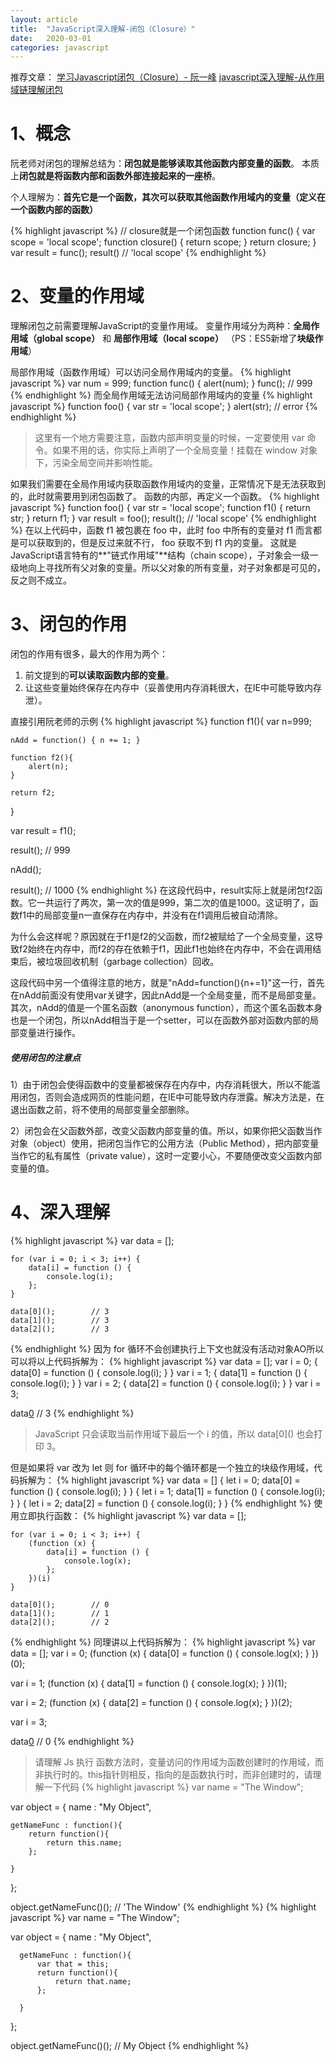 ```yaml
---
layout: article
title:  "JavaScript深入理解-闭包（Closure）"
date:   2020-03-01
categories: javascript
---
```



推荐文章：
[学习Javascript闭包（Closure）- 阮一峰](http://www.ruanyifeng.com/blog/2009/08/learning_javascript_closures.html)
[javascript深入理解-从作用域链理解闭包](https://www.cnblogs.com/chengxs/p/10423395.html)


# 1、概念


阮老师对闭包的理解总结为：**闭包就是能够读取其他函数内部变量的函数**。
本质上**闭包就是将函数内部和函数外部连接起来的一座桥**。

个人理解为：**首先它是一个函数，其次可以获取其他函数作用域内的变量（定义在一个函数内部的函数）**

{% highlight javascript %}
// closure就是一个闭包函数
function func() {
    var scope = 'local scope';
    function closure() {
        return scope;
    }
    return closure;
}
var result = func();
result()       // 'local scope'
{% endhighlight %}

# 2、变量的作用域
理解闭包之前需要理解JavaScript的变量作用域。
变量作用域分为两种：**全局作用域（global scope）** 和 **局部作用域（local scope）** （PS：ES5新增了**块级作用域**）

局部作用域（函数作用域）可以访问全局作用域内的变量。
{% highlight javascript %}
var num = 999;
function func() {
    alert(num);
}
func();      // 999
{% endhighlight %}
而全局作用域无法访问局部作用域内的变量
{% highlight javascript %}
function foo() {
    var str = 'local scope';
}
alert(str);    // error
{% endhighlight %}
>这里有一个地方需要注意，函数内部声明变量的时候，一定要使用 var 命令。如果不用的话，你实际上声明了一个全局变量！挂载在 window 对象下，污染全局空间并影响性能。

如果我们需要在全局作用域内获取函数作用域内的变量，正常情况下是无法获取到的，此时就需要用到闭包函数了。
函数的内部，再定义一个函数。
{% highlight javascript %}
function foo() {
    var str = 'local scope';
    function f1() {
        return str;
    }
    return f1;
}
var result = foo();
result();          // 'local scope'
{% endhighlight %}
在以上代码中，函数 f1 被包裹在 foo 中，此时 foo 中所有的变量对 f1 而言都是可以获取到的，但是反过来就不行， foo 获取不到 f1 内的变量。
这就是JavaScript语言特有的**"链式作用域"**结构（chain scope），子对象会一级一级地向上寻找所有父对象的变量。所以父对象的所有变量，对子对象都是可见的，反之则不成立。

# 3、闭包的作用
闭包的作用有很多，最大的作用为两个：
1. 前文提到的**可以读取函数内部的变量**。
2. 让这些变量始终保存在内存中（妥善使用内存消耗很大，在IE中可能导致内存泄）。

直接引用阮老师的示例
{% highlight javascript %}
function f1(){
    var n=999;

    nAdd = function() { n += 1; }

    function f2(){
        alert(n);
    }

    return f2;
}

var result = f1();

result();     // 999

nAdd();

result();     // 1000
{% endhighlight %}
在这段代码中，result实际上就是闭包f2函数。它一共运行了两次，第一次的值是999，第二次的值是1000。这证明了，函数f1中的局部变量n一直保存在内存中，并没有在f1调用后被自动清除。

为什么会这样呢？原因就在于f1是f2的父函数，而f2被赋给了一个全局变量，这导致f2始终在内存中，而f2的存在依赖于f1，因此f1也始终在内存中，不会在调用结束后，被垃圾回收机制（garbage collection）回收。

这段代码中另一个值得注意的地方，就是"nAdd=function(){n+=1}"这一行，首先在nAdd前面没有使用var关键字，因此nAdd是一个全局变量，而不是局部变量。其次，nAdd的值是一个匿名函数（anonymous function），而这个匿名函数本身也是一个闭包，所以nAdd相当于是一个setter，可以在函数外部对函数内部的局部变量进行操作。

##### 使用闭包的注意点

1）由于闭包会使得函数中的变量都被保存在内存中，内存消耗很大，所以不能滥用闭包，否则会造成网页的性能问题，在IE中可能导致内存泄露。解决方法是，在退出函数之前，将不使用的局部变量全部删除。

2）闭包会在父函数外部，改变父函数内部变量的值。所以，如果你把父函数当作对象（object）使用，把闭包当作它的公用方法（Public Method），把内部变量当作它的私有属性（private value），这时一定要小心，不要随便改变父函数内部变量的值。

# 4、深入理解
{% highlight javascript %}
    var data = [];

    for (var i = 0; i < 3; i++) {
        data[i] = function () {
            console.log(i);
        };
    }

    data[0]();        // 3
    data[1]();        // 3
    data[2]();        // 3
{% endhighlight %}
因为 for 循环不会创建执行上下文也就没有活动对象AO所以可以将以上代码拆解为：
{% highlight javascript %}
  var data = [];
  var i = 0;
  { 
    data[0] = function () { console.log(i); }
  }
  var i = 1;
  {
    data[1] = function () { console.log(i); }
  }
  var i = 2;
  {
    data[2] = function () { console.log(i); }
  }
  var i = 3;

  data[0]()      // 3
{% endhighlight %}
>JavaScript 只会读取当前作用域下最后一个 i 的值，所以 data\[0]() 也会打印 3。

但是如果将 var 改为 let 则 for 循环中的每个循环都是一个独立的块级作用域，代码拆解为：
{% highlight javascript %}
  var data = []
  {
    let i = 0;
    data[0] = function () { console.log(i); }
  }
  {
    let i = 1;
    data[1] = function () { console.log(i); }
  }
  {
    let i = 2;
    data[2] = function () { console.log(i); }
  }
{% endhighlight %}
使用立即执行函数：
{% highlight javascript %}
    var data = [];

    for (var i = 0; i < 3; i++) {
        (function (x) {
            data[i] = function () {
                console.log(x);
            };
        })(i)
    }

    data[0]();        // 0
    data[1]();        // 1
    data[2]();        // 2
{% endhighlight %}
同理讲以上代码拆解为：
{% highlight javascript %}
  var data = [];
  var i = 0;
  (function (x) {
      data[0] = function () { console.log(x); }
  })(0);

  var i = 1;
  (function (x) {
      data[1] = function () { console.log(x); }
  })(1);

  var i = 2;
  (function (x) {
      data[2] = function () { console.log(x); }
  })(2);

  var i = 3;

  data[0]()    // 0
{% endhighlight %}
>请理解 Js 执行 函数方法时，变量访问的作用域为函数创建时的作用域，而非执行时的。this指针则相反，指向的是函数执行时，而非创建时的，请理解一下代码
{% highlight javascript %}
  var name = "The Window";

  var object = {
    name : "My Object",

    getNameFunc : function(){
        return function(){
            return this.name;
        };

    }

  };

  object.getNameFunc()();    // 'The Window'
{% endhighlight %}
{% highlight javascript %}
  var name = "The Window";

  var object = {
      name : "My Object",

      getNameFunc : function(){
          var that = this;
          return function(){
              return that.name;
          };

      }

  };

  object.getNameFunc()();    // My Object
{% endhighlight %}